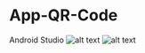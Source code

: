 # App-QR-Code
 Android Studio
 ![alt text](https://github.com/darmiest/Android-QR-Code/blob/main/Screenshot_20201001-224419.png)
 ![alt text](https://github.com/darmiest/Android-QR-Code/blob/main/Screenshot_20201001-224640.jpg)
